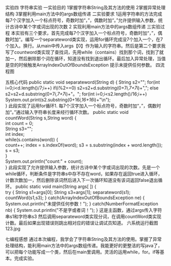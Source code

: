 实验四 字符串实验
一实验目的
    1掌握字符串String及其方法的使用
2掌握异常处理结构
3掌握利用main方法中的args数组传递
二实验要求
   1运用字符串的方法完成每7个汉字加入一个标点符号，奇数时加“，”，偶数时加“。”允许提供输入参数，统计古诗中某个字或词出现的次数
   2 实现利用main方法中的args数组传递
三实验过程
   本实验有三个要求，首先完成每7个汉字加入一个标点符号，奇数时加“，”，偶数时加“。编写一个separateword类实现，运用for循环完成没7个加入一个，在7个加入。换行。从main中传入args【0】作为输入的字符串。然后是第二个要求我写了countword类实现了查找词，先用while（contains）找到那个词，找到了就加一，然后删除那个词在循环，知道没有找到退出循环。最后加入异常处理，当值是空的时候触发ArrayIndexOutOfBoundsException  提示未提供任何参数。
四流程图





	
五核心代码
public static void separateword(String d) 
	{
		String s2="";
    	for(int i=0;i<d.length()/7;i++)
    		if(i%2==0)
    			s2=s2+d.substring(0+7*i,7+7*i)+",";
    		else
    			s2=s2+d.substring(0+7*i,7+7*i)+"。";
        for(int i=0;i<s2.length()/16;i++)
        	System.out.print(s2.substring(0+16*i,16+16*i)+"\n");        
    	}
此段实现了运用for循环1.	每7个汉字加入一个标点符号，奇数时加“，”，偶数时加“。”通过输入字符串长度来经行循环次数。
public static void countWord(String s,String word)
	{	
		int count = 0;		
		String s3="";		
		int index;		
		while(s.contains(word))
		{			
			count++;
		    index = s.indexOf(word);
		    s3 = s.substring(index + word.length());		
		    s = s3;			
		}	
		System.out.println("count:" + count);	
	}
此段实现了允许提供输入参数，统计古诗中某个字或词出现的次数。先是一个while循环，判断条件是字符串s中存不存在word，如果存在返回true进入循环，计数次数加一，然后删除该词然后进入下一次循环知道没有该词返回false退出循环。
  public static void main(String args[ ])
    {  	
    	try
    	{
    	String s1=args[0];
    	String s3=args[1];
    	separateword(s1);
    	countWord(s1,s3);
    	}
    	catch(ArrayIndexOutOfBoundsException ne)
    	{
   		 System.out.println("未提供任何参数！");
   	    }
    	catch(NumberFormatException nb)
    	{
    		System.out.println("不是字或者词！");
    	}
这是主函数，通过args传入字符串s1和字符串s3
然后调用separateword类实现分词，在调用countWord类实现计数。最后如果出现错误则跳出相对应的错误让调试员知道。
六系统运行截图
 123.jpg   
 




七编程感想
   通过本次编程，我学会了字符串String及其方法的使用。掌握了异常处理结构，能利用main方法中的args数组传递。我能更好的更整洁的写java了，可以把每个功能写成一个类，然后在main里调用。灵活的运用while，for。if等基本。完成实验。

